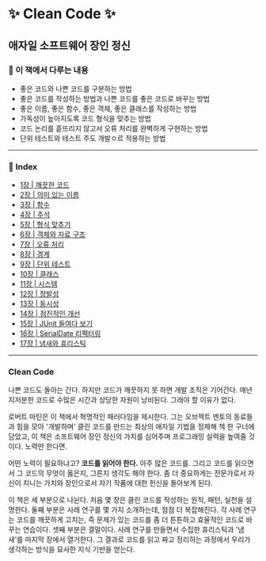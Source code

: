 # ✨ Clean Code ✨
## 애자일 소프트웨어 장인 정신

### 🔖 이 책에서 다루는 내용
- 좋은 코드와 나쁜 코드를 구분하는 방법
- 좋은 코드를 작성하는 방법과 나쁜 코드를 좋은 코드로 바꾸는 방법
- 좋은 이름, 좋은 함수, 좋은 객체, 좋은 클래스를 작성하는 방법
- 가독성이 높아지도록 코드 형식을 맞추는 방법
- 코드 논리를 흩뜨리지 않고서 오류 처리를 완벽하게 구현하는 방법
- 단위 테스트와 테스트 주도 개발ㅇ르 적용하는 방법

---

### 🔖 Index

- [1장 | 깨끗한 코드](https://github.com/jeongwon-iee/CleanCode/tree/main/ch.01)
- [2장 | 의미 있는 이름](https://github.com/jeongwon-iee/CleanCode/tree/main/ch.02)
- [3장 | 함수](https://github.com/jeongwon-iee/CleanCode/tree/main/ch.03)
- [4장 | 주석](https://github.com/jeongwon-iee/CleanCode/tree/main/ch.04)
- [5장 | 형식 맞추기](https://github.com/jeongwon-iee/CleanCode/tree/main/ch.05)
- [6장 | 객체와 자료 구조](https://github.com/jeongwon-iee/CleanCode/tree/main/ch.06)
- [7장 | 오류 처리](https://github.com/jeongwon-iee/CleanCode/tree/main/ch.07)
- [8장 | 경계](https://github.com/jeongwon-iee/CleanCode/tree/main/ch.08)
- [9장 | 단위 테스트](https://github.com/jeongwon-iee/CleanCode/tree/main/ch.09)
- [10장 | 클래스](https://github.com/jeongwon-iee/CleanCode/tree/main/ch.10)
- [11장 | 시스템](https://github.com/jeongwon-iee/CleanCode/tree/main/ch.11)
- [12장 | 창발성](https://github.com/jeongwon-iee/CleanCode/tree/main/ch.12)
- [13장 | 동시성](https://github.com/jeongwon-iee/CleanCode/tree/main/ch.13)
- [14장 | 점진적인 개선](https://github.com/jeongwon-iee/CleanCode/tree/main/ch.14)
- [15장 | JUnit 들여다 보기](https://github.com/jeongwon-iee/CleanCode/tree/main/ch.15)
- [16장 | SerialDate 리팩터링](https://github.com/jeongwon-iee/CleanCode/tree/main/ch.16)
- [17장 | 냄새와 휴리스틱](https://github.com/jeongwon-iee/CleanCode/tree/main/ch.17)

---

### Clean Code 
나쁜 코드도 돌아는 간다. 하지만 코드가 깨끗하지 못 하면 개발 조직은 기어간다. 매년 지저분한 코드로 수많은 시간과 상당한 자원이 낭비된다. 그래야 할 이유가 없다.

로버트 마틴은 이 책에서 혁명적인 패러다임을 제시한다. 그는 오브젝트 멘토의 동료들과 힘을 모아 '개발하며' 클린 코드를 만드는 최상의 애자일 기법을 정제해 책 한 구너에 담았고, 이 책은 소프트웨어 장인 정신의 가치를 심어주며 프로그래밍 실력을 높여줄 것이다. 노력만 한다면.

어떤 노력이 필요하냐고? **코드를 읽어야 한다.** 아주 많은 코드를. 그리고 코드를 읽으면서 그 코드의 무엇이 옳은지, 그른지 생각도 해야 한다. 좀 더 중요하게는 전문가로서 자신이 지니는 가치와 장인으로서 자기 작품에 대한 헌신을 돌아보게 된다.

이 책은 세 부분으로 나뉜다. 처음 몇 장은 클린 코드를 작성하는 원칙, 패턴, 실천을 설명한다. 둘째 부분은 사례 연구를 몇 가지 소개하는데, 점점 더 복잡해진다. 각 사례 연구는 코드를 깨끗하게 고치는, 즉 문제가 있는 코드를 좀 더 튼튼하고 효율적인 코드로 바꾸는 연습이다. 셋째 부분은 결말이다. 사례 연구를 만들면서 수집한 휴리스틱과 '냄새'를 마지막 장에서 열거한다. 그 결과로 코드를 읽고 짜고 정리하는 과정에서 우리가 생각하는 방식을 묘사한 지식 기반을 얻는다.
